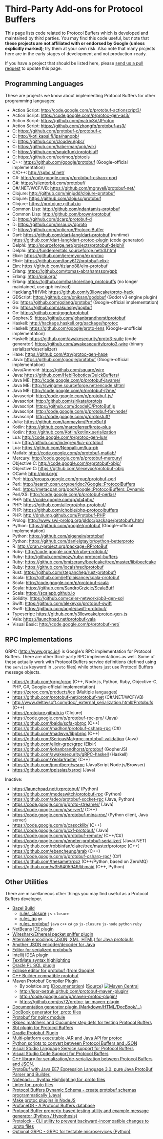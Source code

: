 # Third-Party Add-ons for Protocol Buffers

This page lists code related to Protocol Buffers which is developed and maintained by third parties.  You may find this code useful, but note that **these projects are not affiliated with or endorsed by Google (unless explicitly marked)**; try them at your own risk.  Also note that many projects here are in the early stages of development and not production-ready.

If you have a project that should be listed here, please [send us a pull request](https://github.com/google/protobuf/pulls) to update this page.

## Programming Languages

These are projects we know about implementing Protocol Buffers for other programming languages:
* Action Script: http://code.google.com/p/protobuf-actionscript3/
* Action Script: https://code.google.com/p/protoc-gen-as3/
* Action Script: https://github.com/matrix3d/JProtoc
* Action Script: https://github.com/zhongfq/protobuf-as3/
* C: https://github.com/protobuf-c/protobuf-c
* C: http://koti.kapsi.fi/jpa/nanopb/
* C: https://github.com/cloudwu/pbc/
* C: https://github.com/haberman/upb/wiki
* C: https://github.com/squidfunk/protobluff
* C: https://github.com/eerimoq/pbtools
* C++: https://github.com/google/protobuf (Google-official implementation)
* C/C++: http://spbc.sf.net/
* C#: http://code.google.com/p/protobuf-csharp-port
* C#: https://silentorbit.com/protobuf/
* C#/.NET/WCF/VB: https://github.com/mgravell/protobuf-net/
* Clojure: http://github.com/ninjudd/clojure-protobuf
* Clojure: https://github.com/clojusc/protobuf
* Clojure: https://protojure.github.io
* Common Lisp: http://github.com/ndantam/s-protobuf
* Common Lisp: http://github.com/brown/protobuf
* D: https://github.com/dcarp/protobuf-d
* D: https://github.com/msoucy/dproto
* D: https://github.com/opticron/ProtocolBuffer
* Dart: https://github.com/dart-lang/dart-protobuf (runtime) https://github.com/dart-lang/dart-protoc-plugin (code generator)
* Delphi: http://sourceforge.net/projects/protobuf-delphi/
* Delphi: http://fundementals.sourceforge.net/dl.html
* Elixir: https://github.com/jeremyong/exprotoc
* Elixir: https://github.com/tony612/protobuf-elixir
* Elm: https://github.com/tiziano88/elm-protobuf
* Erlang: https://github.com/tomas-abrahamsson/gpb
* Erlang: http://piqi.org/
* Erlang: https://github.com/basho/erlang_protobuffs (no longer maintained, use gpb instead)
* Hacklang/HHVM: https://github.com/y3llowcake/proto-hack
* GDScript: https://github.com/oniksan/godobuf (Godot v3 engine plugin)
* Go: https://github.com/golang/protobuf (Google-official implementation)
* Go: https://github.com/akunspy/gopbuf
* Go: https://github.com/gogo/protobuf
* GopherJS: https://github.com/johanbrandhorst/protobuf
* Haskell: http://hackage.haskell.org/package/hprotoc
* Haskell: https://github.com/google/proto-lens (Google-unofficial implementation)
* Haskell: https://github.com/awakesecurity/proto3-suite (code generator) https://github.com/awakesecurity/proto3-wire (binary serializer/deserializer)
* Haxe: https://github.com/Atry/protoc-gen-haxe
* Java: https://github.com/google/protobuf (Google-official implementation)
* Java/Android: https://github.com/square/wire
* Java: https://github.com/HebiRobotics/QuickBuffers/
* Java ME: http://code.google.com/p/protobuf-javame/
* Java ME: http://swingme.sourceforge.net/encode.shtml
* Java ME: http://code.google.com/p/protobuf-j2me/
* Javascript: http://code.google.com/p/protobuf-js/
* Javascript: http://github.com/sirikata/protojs
* Javascript: https://github.com/dcodeIO/ProtoBuf.js
* Javascript: http://code.google.com/p/protobuf-for-node/
* Javascript: http://code.google.com/p/protostuff/
* Julia: https://github.com/tanmaykm/ProtoBuf.jl
* Kotlin: https://github.com/marcoferrer/kroto-plus
* Kotlin: https://github.com/Kotlin/kotlinx.serialization
* Lua: http://code.google.com/p/protoc-gen-lua/
* Lua: http://github.com/indygreg/lua-protobuf
* Lua: https://github.com/Neopallium/lua-pb
* Matlab: http://code.google.com/p/protobuf-matlab/
* Mercury: http://code.google.com/p/protobuf-mercury/
* Objective C: http://code.google.com/p/protobuf-objc/
* Objective C: https://github.com/alexeyxo/protobuf-objc
* OCaml: http://piqi.org/
* Perl: http://groups.google.com/group/protobuf-perl
* Perl: http://search.cpan.org/perldoc?Google::ProtocolBuffers
* Perl: https://metacpan.org/pod/Google::ProtocolBuffers::Dynamic
* Perl/XS: http://code.google.com/p/protobuf-perlxs/
* PHP: http://code.google.com/p/pb4php/
* PHP: https://github.com/allegro/php-protobuf/
* PHP: https://github.com/chobie/php-protocolbuffers
* PHP: http://drslump.github.com/Protobuf-PHP
* Prolog: http://www.swi-prolog.org/pldoc/package/protobufs.html
* Python: https://github.com/google/protobuf (Google-official implementation)
* Python: https://github.com/eigenein/protobuf
* Python: https://github.com/danielgtaylor/python-betterproto
* R: http://cran.r-project.org/package=RProtoBuf
* Ruby: http://code.google.com/p/ruby-protobuf/
* Ruby: http://github.com/mozy/ruby-protocol-buffers
* Ruby: https://github.com/bmizerany/beefcake/tree/master/lib/beefcake
* Ruby: https://github.com/localshred/protobuf
* Rust: https://github.com/stepancheg/rust-protobuf/
* Scala: http://github.com/jeffplaisance/scala-protobuf
* Scala: http://code.google.com/p/protobuf-scala
* Scala: https://github.com/SandroGrzicic/ScalaBuff
* Scala: https://scalapb.github.io
* Solidity: https://github.com/celer-network/pb3-gen-sol
* Swift: https://github.com/alexeyxo/protobuf-swift
* Swift: https://github.com/apple/swift-protobuf/
* Typescript: https://github.com/y3llowcake/protoc-gen-ts
* Vala: https://launchpad.net/protobuf-vala
* Visual Basic: http://code.google.com/p/protobuf-net/

## RPC Implementations

GRPC (http://www.grpc.io/) is Google's RPC implementation for Protocol Buffers. There are other third-party RPC implementations as well.  Some of these actually work with Protocol Buffers service definitions (defined using the `service` keyword in `.proto` files) while others just use Protocol Buffers message objects.

* https://github.com/grpc/grpc (C++, Node.js, Python, Ruby, Objective-C, PHP, C#, Google-official implementation)
* https://zeroc.com/products/ice (Multiple languages)
* https://github.com/protobuf-net/protobuf-net (C#/.NET/WCF/VB)
* http://www.deltavsoft.com/doc/_external_serialization.html#Protobufs (C++)
* https://protojure.github.io (Clojure)
* https://code.google.com/p/protobuf-rpc-pro/ (Java)
* https://github.com/baidu/sofa-pbrpc (C++)
* https://github.com/madhon/protobuf-csharp-rpc (C#)
* https://github.com/madwyn/libpbrpc (C++)
* https://github.com/SeriousMa/grpc-protobuf-validation (Java)
* https://github.com/elixir-grpc/grpc (Elixir)
* https://github.com/johanbrandhorst/protobuf (GopherJS)
* https://github.com/awakesecurity/gRPC-haskell (Haskell)
* https://github.com/Yeolar/raster (C++)
* https://github.com/jnordberg/wsrpc (JavaScript Node.js/Browser)
* https://github.com/ppissias/xsrpcj (Java)

Inactive:

* https://launchpad.net/txprotobuf/ (Python)
* https://github.com/modeswitch/protobuf-rpc (Python)
* https://github.com/sdeo/protobuf-socket-rpc (Java, Python)
* https://code.google.com/p/proto-streamer/ (Java)
* https://code.google.com/p/server1/ (C++)
* https://code.google.com/p/protobuf-mina-rpc/ (Python client, Java server)
* https://code.google.com/p/casocklib/ (C++)
* https://code.google.com/p/cxf-protobuf/ (Java)
* https://code.google.com/p/protobuf-remote/ (C++/C#)
* https://code.google.com/p/eneter-protobuf-serializer/ (Java/.NET)
* https://github.com/robbinfan/claire/tree/master/protorpc (C++)
* https://github.com/ebencheung/arab (C++)
* https://code.google.com/p/protobuf-csharp-rpc/ (C#)
* https://github.com/thesamet/rpcz (C++/Python, based on ZeroMQ)
* https://github.com/w359405949/libmaid (C++, Python)

## Other Utilities

There are miscellaneous other things you may find useful as a Protocol Buffers developer.

* [Bazel Build](https://bazel.build)
    * [rules_closure](https://github.com/bazelbuild/rules_closure) `js-closure`
    * [rules_go](https://github.com/bazelbuild/rules_go) `go`
    * [rules_protobuf](https://github.com/pubref/rules_protobuf) `java` `c++` `c#` `go` `js-closure` `js-node` `python` `ruby`
* [NetBeans IDE plugin](http://code.google.com/p/protobuf-netbeans-plugin/)
* [Wireshark/Ethereal packet sniffer plugin](http://code.google.com/p/protobuf-wireshark/)
* [Alternate encodings (JSON, XML, HTML) for Java protobufs](http://code.google.com/p/protobuf-java-format/)
* [Another JSON encoder/decoder for Java](https://github.com/sijuv/protobuf-codec)
* [Editor for serialized protobufs](http://code.google.com/p/protobufeditor/)
* [Intellij IDEA plugin](http://github.com/nnmatveev/idea-plugin-protobuf)
* [TextMate syntax highlighting](http://github.com/michaeledgar/protobuf-tmbundle)
* [Oracle PL SQL plugin](http://code.google.com/p/protocol-buffer-plsql/)
* [Eclipse editor for protobuf (from Google)](http://code.google.com/p/protobuf-dt/)
* [C++ Builder compatible protobuf](https://github.com/saadware/protobuf-cppbuilder)
* Maven Protobuf Compiler Plugin
    * By xolstice.org ([Documentation](https://www.xolstice.org/protobuf-maven-plugin/)) ([Source](https://github.com/xolstice/protobuf-maven-plugin/)) [![Maven Central](https://img.shields.io/maven-central/v/org.xolstice.maven.plugins/protobuf-maven-plugin.svg)](https://repo1.maven.org/maven2/org/xolstice/maven/plugins/protobuf-maven-plugin/)
    * http://igor-petruk.github.com/protobuf-maven-plugin/
    * http://code.google.com/p/maven-protoc-plugin/
    * https://github.com/os72/protoc-jar-maven-plugin
* [Documentation generator plugin (Markdown/HTML/DocBook/...)](https://github.com/pseudomuto/protoc-gen-doc)
* [DocBook generator for .proto files](http://code.google.com/p/protoc-gen-docbook/)
* [Protobuf for nginx module](https://github.com/dbcode/protobuf-nginx/)
* [RSpec matchers and Cucumber step defs for testing Protocol Buffers](https://github.com/connamara/protobuf_spec)
* [Sbt plugin for Protocol Buffers](https://github.com/Atry/sbt-cppp)
* [Gradle Protobuf Plugin](https://github.com/aantono/gradle-plugin-protobuf)
* [Multi-platform executable JAR and Java API for protoc](https://github.com/os72/protoc-jar)
* [Python scripts to convert between Protocol Buffers and JSON](https://github.com/NextTuesday/py-pb-converters)
* [Visual Studio Language Service support for Protocol Buffers](http://visualstudiogallery.msdn.microsoft.com/4bc0f38c-b058-4e05-ae38-155e053c19c5)
* [Visual Studio Code Support for Protocol Buffers](https://marketplace.visualstudio.com/items?itemName=zxh404.vscode-proto3)
* [C++ library for serialization/de-serialization between Protocol Buffers and JSON.](https://github.com/yinqiwen/pbjson)
* [ProtoBuf with Java EE7 Expression Language 3.0; pure Java ProtoBuf Parser and Builder.](https://github.com/protobufel/protobuf-el)
* [Notepad++ Syntax Highlighting for .proto files](https://github.com/chai2010/notepadplus-protobuf)
* [Linter for .proto files](https://github.com/ckaznocha/protoc-gen-lint)
* [Protocol Buffers Dynamic Schema - create protobuf schemas programmatically (Java)](https://github.com/os72/protobuf-dynamic)
* [Make protoc plugins in NodeJS](https://github.com/konsumer/node-protoc-plugin)
* [ProfaneDB - A Protocol Buffers database](https://profanedb.gitlab.io)
* [Protocol Buffer property-based testing utility and example message generator (Python / Hypothesis)](https://github.com/CurataEng/hypothesis-protobuf)
* [Protolock - CLI utility to prevent backward-incompatible changes to .proto files](https://github.com/nilslice/protolock)
* [Optional GRPC - GRPC for testable microservices (Python)](https://github.com/mattpaletta/optional-grpc.git)
